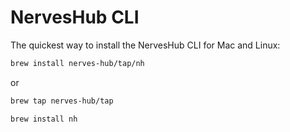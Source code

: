 # NervesHub CLI

The quickest way to install the NervesHub CLI for Mac and Linux:

```bash
brew install nerves-hub/tap/nh
```

or

```bash
brew tap nerves-hub/tap

brew install nh
```
